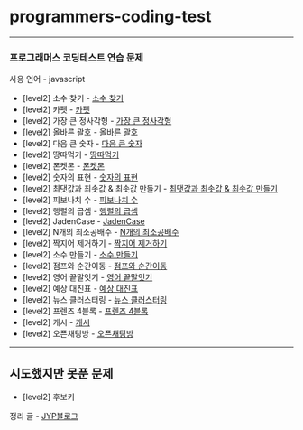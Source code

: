 # programmers-coding-test

---

### 프로그래머스 코딩테스트 연습 문제

사용 언어 - javascript
- [level2] 소수 찾기 - [소수 찾기](https://juyoungpark718.github.io/posts/26)
- [level2] 카펫 - [카펫](https://juyoungpark718.github.io/posts/2)
- [level2] 가장 큰 정사각형 - [가장 큰 정사각형](https://juyoungpark718.github.io/posts/3)
- [level2] 올바른 괄호 - [올바른 괄호](https://juyoungpark718.github.io/posts/4)
- [level2] 다음 큰 숫자 - [다음 큰 숫자](https://juyoungpark718.github.io/posts/5)
- [level2] 땅따먹기 - [땅따먹기](https://juyoungpark718.github.io/posts/6)
- [level2] 폰켓몬 - [폰켓몬](https://juyoungpark718.github.io/posts/8)
- [level2] 숫자의 표현 - [숫자의 표현](https://juyoungpark718.github.io/posts/9)
- [level2] 최댓값과 최솟값 & 최솟값 만들기 - [최댓값과 최솟값 & 최솟값 만들기](https://juyoungpark718.github.io/posts/11)
- [level2] 피보나치 수 - [피보나치 수](https://juyoungpark718.github.io/posts/12)
- [level2] 행렬의 곱셈 - [행렬의 곱셈](https://juyoungpark718.github.io/posts/13)
- [level2] JadenCase - [JadenCase](https://juyoungpark718.github.io/posts/14)
- [level2] N개의 최소공배수 - [N개의 최소공배수](https://juyoungpark718.github.io/posts/15)
- [level2] 짝지어 제거하기 - [짝지어 제거하기](https://juyoungpark718.github.io/posts/16)
- [level2] 소수 만들기 - [소수 만들기](https://juyoungpark718.github.io/posts/17)
- [level2] 점프와 순간이동 - [점프와 순간이동](https://juyoungpark718.github.io/posts/18)
- [level2] 영어 끝말잇기 - [영어 끝말잇기](https://juyoungpark718.github.io/posts/19)
- [level2] 예상 대진표 - [예상 대진표](https://juyoungpark718.github.io/posts/20)
- [level2] 뉴스 클러스터링 - [뉴스 클러스터링](https://juyoungpark718.github.io/posts/22)
- [level2] 프렌즈 4블록 - [프렌즈 4블록](https://juyoungpark718.github.io/posts/23)
- [level2] 캐시 - [캐시](https://juyoungpark718.github.io/posts/24)
- [level2] 오픈채팅방 - [오픈채팅방](https://juyoungpark718.github.io/posts/25)

---

## 시도했지만 못푼 문제
- [level2] 후보키

정리 글 - [JYP블로그](https://juyoungpark718.github.io)
